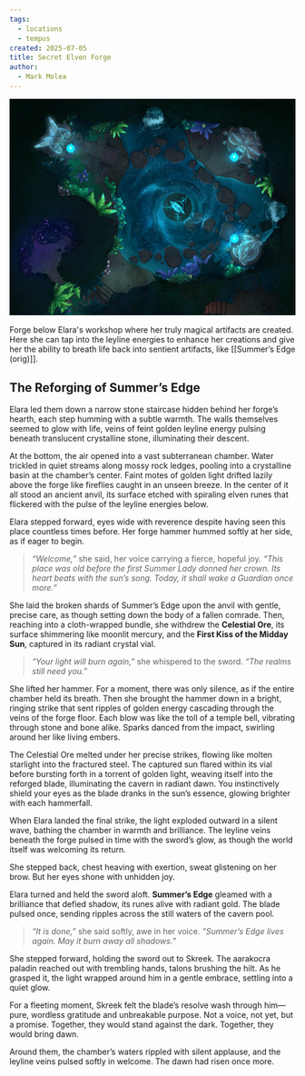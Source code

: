 ```yaml
---
tags:
  - locations
  - tempus
created: 2025-07-05
title: Secret Elven Forge
author:
  - Mark Molea
---
```



![secret-elven-forge.jpg](/images/secret-elven-forge.jpg)

Forge below Elara's workshop where her truly magical artifacts are created.  Here she can tap into the leyline energies to enhance her creations and give her the ability to breath life back into sentient artifacts, like [[Summer’s Edge (orig)]].

## **The Reforging of Summer’s Edge**

Elara led them down a narrow stone staircase hidden behind her forge’s hearth, each step humming with a subtle warmth. The walls themselves seemed to glow with life, veins of feint golden leyline energy pulsing beneath translucent crystalline stone, illuminating their descent.

At the bottom, the air opened into a vast subterranean chamber. Water trickled in quiet streams along mossy rock ledges, pooling into a crystalline basin at the chamber’s center. Faint motes of golden light drifted lazily above the forge like fireflies caught in an unseen breeze. In the center of it all stood an ancient anvil, its surface etched with spiraling elven runes that flickered with the pulse of the leyline energies below.

Elara stepped forward, eyes wide with reverence despite having seen this place countless times before. Her forge hammer hummed softly at her side, as if eager to begin.

> _“Welcome,”_ she said, her voice carrying a fierce, hopeful joy. _“This place was old before the first Summer Lady donned her crown. Its heart beats with the sun’s song. Today, it shall wake a Guardian once more.”_

She laid the broken shards of Summer’s Edge upon the anvil with gentle, precise care, as though setting down the body of a fallen comrade. Then, reaching into a cloth-wrapped bundle, she withdrew the **Celestial Ore**, its surface shimmering like moonlit mercury, and the **First Kiss of the Midday Sun**, captured in its radiant crystal vial.

> _“Your light will burn again,”_ she whispered to the sword. _“The realms still need you.”_

She lifted her hammer. For a moment, there was only silence, as if the entire chamber held its breath. Then she brought the hammer down in a bright, ringing strike that sent ripples of golden energy cascading through the veins of the forge floor. Each blow was like the toll of a temple bell, vibrating through stone and bone alike. Sparks danced from the impact, swirling around her like living embers.

The Celestial Ore melted under her precise strikes, flowing like molten starlight into the fractured steel. The captured sun flared within its vial before bursting forth in a torrent of golden light, weaving itself into the reforged blade, illuminating the cavern in radiant dawn. You instinctively shield your eyes as the blade dranks in the sun’s essence, glowing brighter with each hammerfall.

When Elara landed the final strike, the light exploded outward in a silent wave, bathing the chamber in warmth and brilliance. The leyline veins beneath the forge pulsed in time with the sword’s glow, as though the world itself was welcoming its return.

She stepped back, chest heaving with exertion, sweat glistening on her brow. But her eyes shone with unhidden joy.

Elara turned and held the sword aloft. **Summer’s Edge** gleamed with a brilliance that defied shadow, its runes alive with radiant gold. The blade pulsed once, sending ripples across the still waters of the cavern pool.

> _“It is done,”_ she said softly, awe in her voice. _“Summer’s Edge lives again. May it burn away all shadows.”_

She stepped forward, holding the sword out to Skreek. The aarakocra paladin reached out with trembling hands, talons brushing the hilt. As he grasped it, the light wrapped around him in a gentle embrace, settling into a quiet glow.

For a fleeting moment, Skreek felt the blade’s resolve wash through him—pure, wordless gratitude and unbreakable purpose. Not a voice, not yet, but a promise. Together, they would stand against the dark. Together, they would bring dawn.

Around them, the chamber’s waters rippled with silent applause, and the leyline veins pulsed softly in welcome. The dawn had risen once more.

